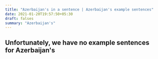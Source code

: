 ```yaml
---
title: "Azerbaijan's in a sentence | Azerbaijan's example sentences"
date: 2021-01-20T19:57:50+05:30
draft: falses
summary: "Azerbaijan's"
---
```

## Unfortunately, we have no example sentences for Azerbaijan's                 
